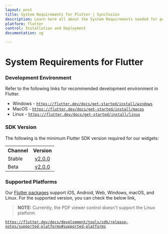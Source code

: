 ```yaml
---
layout: post
title: System Requirements for Flutter | Syncfusion
description: Learn here all about the System Requirements needed for performing Flutter installation in your system.
platform: flutter
control: Installation and Deployment
documentation: ug

---
```


# System Requirements for Flutter

### Development Environment

Refer to the following links for recommended development environment in Flutter.

* Windows - [`https://flutter.dev/docs/get-started/install/windows`](https://flutter.dev/docs/get-started/install/windows)
* MacOS - [`https://flutter.dev/docs/get-started/install/macos`](https://flutter.dev/docs/get-started/install/macos)
* Linux - [`https://flutter.dev/docs/get-started/install/linux`](https://flutter.dev/docs/get-started/install/linux)

### SDK Version

The following is the minimum Flutter SDK version required for our widgets:

<table>
    <tr>
        <th>Channel</th>
        <th>Version</th>
    </tr>
    <tr>
        <td>Stable</td>
        <td style="text-align:center">
            <a href="https://storage.googleapis.com/flutter_infra/releases/stable/windows/flutter_windows_2.0.0-stable.zip">v2.0.0</a>
        </td>
    </tr>
    <tr>
        <td>Beta</td>
        <td style="text-align:center">
            <a href="https://storage.googleapis.com/flutter_infra/releases/beta/windows/flutter_windows_2.0.0-beta.zip">v2.0.0</a>
        </td>
    </tr>
</table>

### Supported Platforms

Our [Flutter packages](https://pub.dev/publishers/syncfusion.com/packages) support iOS, Android, Web, Windows, macOS, and Linux. For the supported version, you can check the below link,

> **NOTE:** Currently, the PDF viewer control doesn't support the Linux platform.


[`https://flutter.dev/docs/development/tools/sdk/release-notes/supported-platforms#supported-platforms`](https://flutter.dev/docs/development/tools/sdk/release-notes/supported-platforms#supported-platforms)
